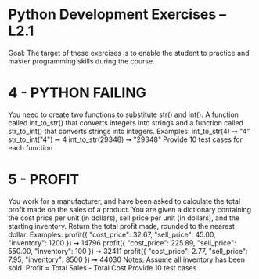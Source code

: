 # Python Development Exercises – L2.1
Goal: The target of these exercises is to enable the student to practice and master programming skills during the course.

# 4 - PYTHON FAILING
You need to create two functions to substitute str() and int(). A function called int_to_str() that converts integers into strings and a function called str_to_int() that converts strings into integers.
Examples:
int_to_str(4) ➞ "4"
str_to_int("4") ➞ 4
int_to_str(29348) ➞ "29348"
Provide 10 test cases for each function

# 5 - PROFIT
You work for a manufacturer, and have been asked to calculate the total profit made on the sales of a product. You are given a dictionary containing the cost price per unit (in dollars), sell price per unit (in dollars), and the starting inventory. Return the total profit made, rounded to the nearest dollar.
Examples:
profit({
"cost_price": 32.67,
"sell_price": 45.00,
"inventory": 1200
}) ➞ 14796
profit({
"cost_price": 225.89,
"sell_price": 550.00,
"inventory": 100
}) ➞ 32411
profit({
"cost_price": 2.77,
"sell_price": 7.95,
"inventory": 8500
}) ➞ 44030
Notes:
Assume all inventory has been sold.
Profit = Total Sales - Total Cost
Provide 10 test cases
